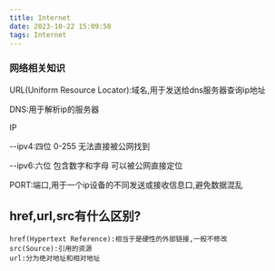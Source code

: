 ```yaml
---
title: Internet
date: 2023-10-22 15:09:58
tags: Internet
---
```

### 网络相关知识

URL(Uniform Resource Locator):域名,用于发送给dns服务器查询ip地址

DNS:用于解析ip的服务器

IP

--ipv4:四位 0-255 无法直接被公网找到

--ipv6:六位 包含数字和字母 可以被公网直接定位

PORT:端口,用于一个ip设备的不同发送或接收信息口,避免数据混乱

## href,url,src有什么区别?

    href(Hypertext Reference):相当于是硬性的外部链接,一般不修改
    src(Source):引用的资源
    url:分为绝对地址和相对地址
